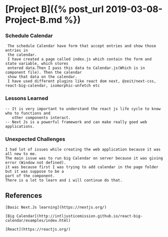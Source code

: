 # [Project B]({% post_url 2019-03-08-Project-B.md %})

###  Schedule Calendar
     The schedule Calendar have form that accept entries and show those entries in 
     the calendar.
     I have created a page called index.js which contain the form and state variable, which stores
     entered data.Then I pass this data to Calendar.js(Which is in component file). Then the calendar
     show that data on the calendar.
     I have used different plugins like react dom next, @zeit/next-css, react-big-calendar, isomorphic-unfetch etc
### Lessons Learned
    -- It is very important to understand the react js life cycle to know who to functions and 
       other components interact.
    -- Next Js is a powerful framework and can make really good web applications.
    
### Unexpected Challenges
    I had lot of issues while creating the web application because it was all new to me.
    The main issue was to run big Calendar on server because it was giving error (Window not defined).
    it was because first I was trying to add calendar in the page folder but it was suppose to be a 
    part of the component.
    There is a lot to learn and i will continue do that.
    
     
##    References
    
    [Basic Next.Js learning](https://nextjs.org/)
    
    [Big Calendar](http://intljusticemission.github.io/react-big-calendar/examples/index.html)
    
    [React](https://reactjs.org/)
    

